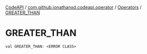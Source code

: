 [CodeAPI](../../index.md) / [com.github.jonathanxd.codeapi.operator](../index.md) / [Operators](index.md) / [GREATER_THAN](.)

# GREATER_THAN

`val GREATER_THAN: <ERROR CLASS>`